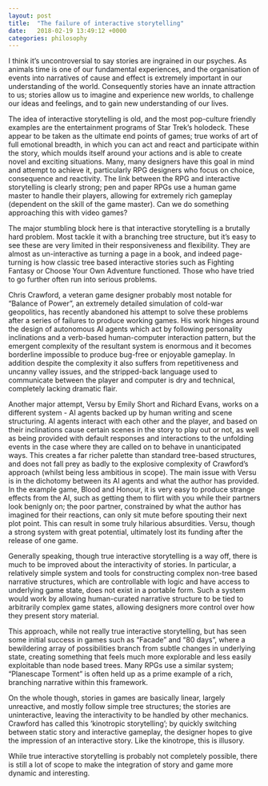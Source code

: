 ```yaml
---
layout: post
title:  "The failure of interactive storytelling"
date:   2018-02-19 13:49:12 +0000
categories: philosophy
---
```

I think it’s uncontroversial to say stories are ingrained in our psyches. As animals time is one of our fundamental experiences, 
and the organisation of events into narratives of cause and effect is extremely important in our understanding of the world. 
Consequently stories have an innate attraction to us; stories allow us to imagine and experience new worlds, to challenge 
our ideas and feelings, and to gain new understanding of our lives.

The idea of interactive storytelling is old, and the most pop-culture friendly examples are the entertainment programs of 
Star Trek’s holodeck. These appear to be taken as the ultimate end points of games; true works of art of full emotional 
breadth, in which you can act and react and participate within the story, which moulds itself around your actions and is 
able to create novel and exciting situations. Many, many designers have this goal in mind and attempt to achieve it, 
particularly RPG designers who focus on choice, consequence and reactivity. The link between the RPG and interactive 
storytelling is clearly strong; pen and paper RPGs use a human game master to handle their players, allowing for extremely 
rich gameplay (dependent on the skill of the game master). Can we do something approaching this with video games?

The major stumbling block here is that interactive storytelling is a brutally hard problem. Most tackle it with a branching 
tree structure, but it’s easy to see these are very limited in their responsiveness and flexibility. They are almost as 
un-interactive as turning a page in a book, and indeed page-turning is how classic tree based interactive stories such 
as Fighting Fantasy or Choose Your Own Adventure functioned. Those who have tried to go further often run into serious 
problems.

Chris Crawford, a veteran game designer probably most notable for “Balance of Power”, an extremely detailed simulation of 
cold-war geopolitics, has recently abandoned his attempt to solve these problems after a series of failures to produce 
working games. His work hinges around the design of autonomous AI agents which act by following personality inclinations 
and a verb-based human-computer interaction pattern, but the emergent complexity of the resultant system is enormous and 
it becomes borderline impossible to produce bug-free or enjoyable gameplay. In addition despite the complexity it also 
suffers from repetitiveness and uncanny valley issues, and the stripped-back language used to communicate between the 
player and computer is dry and technical, completely lacking dramatic flair. 

Another major attempt, Versu by Emily Short and Richard Evans, works on a different system - AI agents backed up by human 
writing and scene structuring. AI agents interact with each other and the player, and based on their inclinations cause 
certain scenes in the story to play out or not, as well as being provided with default responses and interactions to the 
unfolding events in the case where they are called on to behave in unanticipated ways. This creates a far richer palette 
than standard tree-based structures, and does not fall prey as badly to the explosive complexity of Crawford’s approach 
(whilst being less ambitious in scope). The main issue with Versu is in the dichotomy between its AI agents and what the 
author has provided. In the example game, Blood and Honour, it is very easy to produce strange effects from the AI, such 
as getting them to flirt with you while their partners look benignly on; the poor partner, constrained by what the author 
has imagined for their reactions, can only sit mute before spouting their next plot point. This can result in some truly 
hilarious absurdities. Versu, though a strong system with great potential, ultimately lost its funding after the release 
of one game.

Generally speaking, though true interactive storytelling is a way off, there is much to be improved about the interactivity 
of stories. In particular, a relatively simple system and tools for constructing complex non-tree based narrative structures, 
which are controllable with logic and have access to underlying game state, does not exist in a portable form. Such a system 
would work by allowing human-curated narrative structure to be tied to arbitrarily complex game states, allowing designers 
more control over how they present story material. 

This approach, while not really true interactive storytelling, but has seen some initial success in games such as “Facade” 
and “80 days”, where a bewildering array of possibilities branch from subtle changes in underlying state, creating something 
that feels much more explorable and less easily exploitable than node based trees. Many RPGs use a similar system; 
“Planescape Torment” is often held up as a prime example of a rich, branching narrative within this framework.

On the whole though, stories in games are basically linear, largely unreactive, and mostly follow simple tree structures; 
the stories are uninteractive, leaving the interactivity to be handled by other mechanics. Crawford has called this 
‘kinotropic storytelling’; by quickly switching between static story and interactive gameplay, the designer hopes to give 
the impression of an interactive story. Like the kinotrope, this is illusory.

While true interactive storytelling is probably not completely possible, there is still a lot of scope to make the integration
of story and game more dynamic and interesting.
